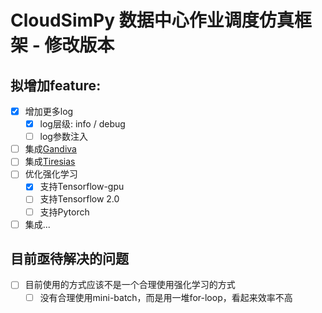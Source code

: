 # CloudSimPy 数据中心作业调度仿真框架 - 修改版本

## 拟增加feature:

- [x] 增加更多log
    - [x] log层级: info / debug
    - [ ] log参数注入
- [ ] 集成[Gandiva](https://we5lw6jk7r.feishu.cn/wiki/wikcnLjzQuk89nrhUDQZy56qjzh)
- [ ] 集成[Tiresias](https://we5lw6jk7r.feishu.cn/wiki/wikcnzr0Uw239jWOtVFdX1In00b)
- [ ] 优化强化学习
    - [x] 支持Tensorflow-gpu
    - [ ] 支持Tensorflow 2.0
    - [ ] 支持Pytorch
- [ ] 集成...

## 目前亟待解决的问题

- [ ] 目前使用的方式应该不是一个合理使用强化学习的方式
    - [ ] 没有合理使用mini-batch，而是用一堆for-loop，看起来效率不高
